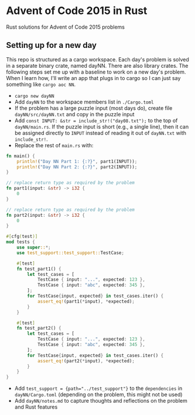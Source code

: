 # Advent of Code 2015 in Rust

Rust solutions for Advent of Code 2015 problems

## Setting up for a new day

This repo is structured as a cargo workspace. Each day's problem is solved in a
separate binary crate, named dayNN. There are also library crates. The following
steps set me up with a baseline to work on a new day's problem. When I learn
how, I'll write an app that plugs in to cargo so I can just say something like
`cargo aoc NN`.

- `cargo new dayNN`
- Add `dayNN` to the workspace members list in `./Cargo.toml`
- If the problem has a large puzzle input (most days do), create file
  `dayNN/src/dayNN.txt` and copy in the puzzle input
- Add `const INPUT: &str = include_str!("day08.txt");` to the top of
  `dayNN/main.rs`. If the puzzle input is short (e.g., a single line), then it
  can be assigned directly to `INPUT` instead of reading it out of `dayNN.txt`
  with `include_str!`.
- Replace the rest of `main.rs` with:

```rust
fn main() {
    println!("Day NN Part 1: {:?}", part1(INPUT));
    println!("Day NN Part 2: {:?}", part2(INPUT));
}

// replace return type as required by the problem
fn part1(input: &str) -> i32 {
    0
}

// replace return type as required by the problem
fn part2(input: &str) -> i32 {
    0
}

#[cfg(test)]
mod tests {
    use super::*;
    use test_support::test_support::TestCase;

    #[test]
    fn test_part1() {
        let test_cases = [
            TestCase { input: "...", expected: 123 },
            TestCase { input: "abc", expected: 345 },
        ];
        for TestCase{input, expected} in test_cases.iter() {
            assert_eq!(part1(*input), *expected);
        }
    }

    #[test]
    fn test_part2() {
        let test_cases = [
            TestCase { input: "...", expected: 123 },
            TestCase { input: "abc", expected: 345 },
        ];
        for TestCase{input, expected} in test_cases.iter() {
            assert_eq!(part2(*input), *expected);
        }
    }
}
```

- Add `test_support = {path="../test_support"}` to the `dependencies` in
  `dayNN/Cargo.toml` (depending on the problem, this might not be used)
- Add `dayNN/notes.md` to capture thoughts and reflections on the problem and
  Rust features
